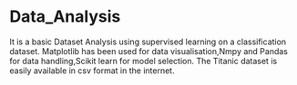 # Data_Analysis
It is a basic Dataset Analysis using  supervised learning on a classification dataset.
Matplotlib has been used for data visualisation,Nmpy and Pandas for data handling,Scikit learn for model selection.
The Titanic dataset is easily available in csv format in the internet.

